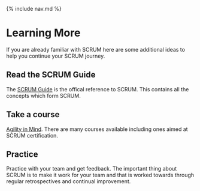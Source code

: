 {% include nav.md %}

# Learning More
If you are already familiar with SCRUM here are some additional ideas to help you continue your SCRUM journey.

## Read the SCRUM Guide
The [SCRUM Guide](https://www.scrumguides.org/docs/scrumguide/v2017/2017-Scrum-Guide-US.pdf) is the offical reference to SCRUM. This contains all the concepts which form SCRUM.
## Take a course 
[Agility in Mind](https://www.agilityinmind.com/). There are many courses available 
including ones aimed at SCRUM certification.
## Practice
Practice with your team and get feedback. The important thing about SCRUM is to make it work for your team and that is worked towards through regular retrospectives and continual improvement.